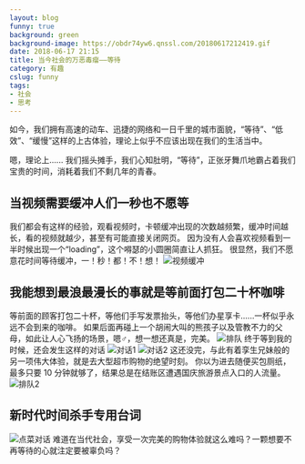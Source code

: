 ```yaml
---
layout: blog
funny: true
background: green
background-image: https://obdr74yw6.qnssl.com/20180617212419.gif
date: 2018-06-17 21:15
title: 当今社会的万恶毒瘤——等待
category: 有趣
cslug: funny
tags:
- 社会
- 思考
---
```


如今，我们拥有高速的动车、迅捷的网络和一日千里的城市面貌，“等待”、“低效”、“缓慢”这样的上古体验，理论上似乎不应该出现在我们的生活当中。

嗯，理论上......
我们摇头摊手，我们心知肚明，“等待”，正张牙舞爪地霸占着我们宝贵的时间，消耗着我们不剩几年的青春。

## 当视频需要缓冲人们一秒也不愿等 ##
我们都会有这样的经验，观看视频时，卡顿缓冲出现的次数越频繁，缓冲时间越长，看的视频就越少，甚至有可能直接关闭网页。
因为没有人会喜欢视频看到一半时候出现一个“loading”，这个嘚瑟的小圆圈简直让人抓狂。
很显然，我们不愿意花时间等待缓冲，一！秒！都！不！想！
![视频缓冲][1]

## 我能想到最浪最漫长的事就是等前面打包二十杯咖啡 ##
等前面的顾客打包二十杯，等他们手写发票抬头，等他们办星享卡......一杯似乎永远不会到来的咖啡。
如果后面再碰上一个胡闹大叫的熊孩子以及管教不力的父母，如此让人心飞扬的场景，嗯♂，想一想还真是，完美。
![排队][2]
终于等到我的时候，还会发生这样的对话
![对话1][3]
![对话2][4]
这还没完，与此有着孪生兄妹般的另一项伟大体验，就是去大型超市购物的绝望时刻。
你以为进去随便买包厕纸，最多只要 10 分钟就够了，结果总是在结账区遭遇国庆旅游景点入口的人流量。
![排队2][5]

## 新时代时间杀手专用台词 ##
![点菜对话][6]
难道在当代社会，享受一次完美的购物体验就这么难吗？一颗想要不再等待的心就注定要被辜负吗？


  [1]: https://obdr74yw6.qnssl.com/20180617212030.gif
  [2]: https://obdr74yw6.qnssl.com/20180617212131.jpg
  [3]: https://obdr74yw6.qnssl.com/20180617212307.png
  [4]: https://obdr74yw6.qnssl.com/20180617212335.png
  [5]: https://obdr74yw6.qnssl.com/20180617212419.gif
  [6]: https://ws1.sinaimg.cn/large/c5095e03gy1fsehr4zw6yj20fw0c0mxe.jpg